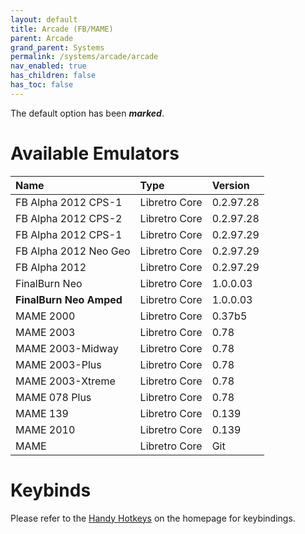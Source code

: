 ```yaml
---
layout: default
title: Arcade (FB/MAME)
parent: Arcade
grand_parent: Systems
permalink: /systems/arcade/arcade
nav_enabled: true
has_children: false
has_toc: false
---
```


The default option has been ***marked***.

# Available Emulators

| Name                    | Type             | Version           |
|:------------------------|:-----------------|:------------------|
| FB Alpha 2012 CPS-1     | Libretro Core    | 0.2.97.28         |
| FB Alpha 2012 CPS-2     | Libretro Core    | 0.2.97.28         |
| FB Alpha 2012 CPS-1     | Libretro Core    | 0.2.97.29         |
| FB Alpha 2012 Neo Geo   | Libretro Core    | 0.2.97.29         |
| FB Alpha 2012           | Libretro Core    | 0.2.97.29         |
| FinalBurn Neo           | Libretro Core    | 1.0.0.03          |
| **FinalBurn Neo Amped** | Libretro Core    | 1.0.0.03          |
| MAME 2000               | Libretro Core    | 0.37b5            |
| MAME 2003               | Libretro Core    | 0.78              |
| MAME 2003-Midway        | Libretro Core    | 0.78              |
| MAME 2003-Plus          | Libretro Core    | 0.78              |
| MAME 2003-Xtreme        | Libretro Core    | 0.78              |
| MAME 078 Plus           | Libretro Core    | 0.78              |
| MAME 139                | Libretro Core    | 0.139             |
| MAME 2010               | Libretro Core    | 0.139             |
| MAME                    | Libretro Core    | Git               |


# Keybinds 

Please refer to the [Handy Hotkeys](/#handy-hotkeys) on the homepage for keybindings.